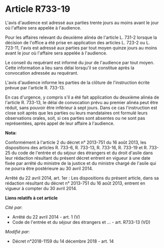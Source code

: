 # Article R733-19

L'avis d'audience est adressé aux parties trente jours au moins avant le jour où l'affaire sera appelée à l'audience.

Pour les affaires relevant du deuxième alinéa de l'article L. 731-2 lorsque la décision de l'office a été prise en
application des articles L. 723-2 ou L. 723-11, l'avis est adressé aux parties par tout moyen quinze jours au moins avant le
jour où l'affaire sera appelée à l'audience.

Le conseil du requérant est informé du jour de l'audience par tout moyen. Cette information a lieu sans délai lorsqu'il se
constitue après la convocation adressée au requérant.

L'avis d'audience informe les parties de la clôture de l'instruction écrite prévue par l'article R. 733-13.

En cas d'urgence, y compris s'il a été fait application du deuxième alinéa de l'article R. 733-13, le délai de convocation
prévu au premier alinéa peut être réduit, sans pouvoir être inférieur à sept jours. Dans ce cas l'instruction est close soit
après que les parties ou leurs mandataires ont formulé leurs observations orales, soit, si ces parties sont absentes ou ne
sont pas représentées, après appel de leur affaire à l'audience.

**Nota:**

Conformément à l'article 2 du décret n° 2013-751 du 16 août 2013, les dispositions des articles R. 733-6, R. 733-13, R.
733-16, R. 733-19 et R. 733-25 du code de l'entrée et du séjour des étrangers et du droit d'asile dans leur rédaction
résultant du présent décret entrent en vigueur à une date fixée par arrêté du ministre de la justice et du ministre chargé de
l'asile qui ne pourra être postérieure au 30 avril 2014.

Arrêté du 22 avril 2014, art. 1er : Les dispositions du présent article, dans sa rédaction résultant du décret n° 2013-751 du
16 août 2013, entrent en vigueur à compter du 30 avril 2014.

**Liens relatifs à cet article**

_Cité par_:

  - Arrêté du 22 avril 2014 - art. 1 (V)
  - Code de l'entrée et du séjour des étrangers et ... - art. R733-13 (VD)

_Modifié par_:

  - Décret n°2018-1159 du 14 décembre 2018 - art. 14
